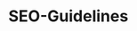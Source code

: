 # SEO-Guidelines
## <title> tags ##
  keep these clear and relevant
## <meta description> tags ##
  keep these clear and relevant, though use the added space to expand on the <title> tag in a meaningful way
## alt attributes ##
  use this attribute on <img> tags to describe the image, so that we can understand the content of the image
## <h1> tag ##
  helps users understand the content of a page more clearly when properly used
## Internal links ##
  helps create a view of how content inside your website is related.  Also helps users navigate easily to related content.
## Links to external sources ##
  be careful who you link to as it’s a signal you trust them.  The number of links pointing from your page to external locations should be reasonable.
## Social sharing ##
  enabling social sharing encourages visitors to share your content with their networks
## Crawlability ##
  ### XML Sitemaps ###
      make sure you have these set up and that you keep them fresh and current
  ### Navigational structure ###
      keep it clean, simple and easy to crawl
  ### Rich media cautions ###
      don’t bury links to content inside JavaScript
  ### Graceful degradation ###
      enable a clean down-level experience so crawlers can see your content
  ### URL structure ###
      avoid using session IDs, &, # and other characters when possible
  ### Robots.txt ###
      often placed at root of domain, be careful as its powerful; reference sitemap.xml (or your sitemap-index file) in this document
 ## Site Structure ##
  ### Links ###
      cross link liberally inside your site between relevant, related content; link to external sites as well
  ### URL structure and keyword usage ###
      keep it clean and keyword rich when possible
  ### Clean URLs ###
      no extraneous parameters (sessions, tracking, etc.)
  ### HTML & XML sitemaps ###
      enable both so users and crawlers can both find what they need – one does not replace the other
 ## General ##
  ### Head ###
      1. Titles – unique, relevant, 65 characters or so long.
      2. Descriptions – unique, relevant, grammatically correct, roughly 160 or fewer characters.
  ### Body ###
      1. H1, H2 and other H* tag usage to show content structure on page.
      2. Only one <H1> tag per page
      3. ALT tag usage – helps crawlers understand what is in an image.
      4. Keyword usage within the content/text – use the keyword/phrase you are targeting a few times; use variations as well
      5. Build based on keyword research – shows you what users are actually looking for
      6. Keep out of rich media and images – don’t use images to house your content either
      7. Produce new content frequently – crawlers respond to you posting fresh content by visiting more frequently
      8. Make it unique – don’t reuse content from other sources – critical – content must be unique in its final form on your page
      9. 
  
